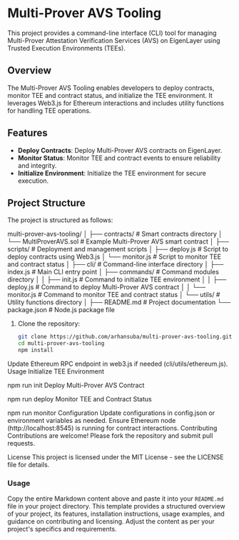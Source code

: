 # Multi-Prover AVS Tooling

This project provides a command-line interface (CLI) tool for managing Multi-Prover Attestation Verification Services (AVS) on EigenLayer using Trusted Execution Environments (TEEs).

## Overview

The Multi-Prover AVS Tooling enables developers to deploy contracts, monitor TEE and contract status, and initialize the TEE environment. It leverages Web3.js for Ethereum interactions and includes utility functions for handling TEE operations.

## Features

- **Deploy Contracts**: Deploy Multi-Prover AVS contracts on EigenLayer.
- **Monitor Status**: Monitor TEE and contract events to ensure reliability and integrity.
- **Initialize Environment**: Initialize the TEE environment for secure execution.

## Project Structure

The project is structured as follows:

multi-prover-avs-tooling/
│
├── contracts/ # Smart contracts directory
│ └── MultiProverAVS.sol # Example Multi-Prover AVS smart contract
│
├── scripts/ # Deployment and management scripts
│ ├── deploy.js # Script to deploy contracts using Web3.js
│ └── monitor.js # Script to monitor TEE and contract status
│
├── cli/ # Command-line interface directory
│ ├── index.js # Main CLI entry point
│ ├── commands/ # Command modules directory
│ │ ├── init.js # Command to initialize TEE environment
│ │ ├── deploy.js # Command to deploy Multi-Prover AVS contract
│ │ └── monitor.js # Command to monitor TEE and contract status
│ └── utils/ # Utility functions directory
│
├── README.md # Project documentation
└── package.json # Node.js package file
1. Clone the repository:

   ```bash
   git clone https://github.com/arhansuba/multi-prover-avs-tooling.git
   cd multi-prover-avs-tooling
   npm install
Update Ethereum RPC endpoint in web3.js if needed (cli/utils/ethereum.js).
Usage
Initialize TEE Environment

npm run init
Deploy Multi-Prover AVS Contract

npm run deploy
Monitor TEE and Contract Status

npm run monitor
Configuration
Update configurations in config.json or environment variables as needed.
Ensure Ethereum node (http://localhost:8545) is running for contract interactions.
Contributing
Contributions are welcome! Please fork the repository and submit pull requests.

License
This project is licensed under the MIT License - see the LICENSE file for details.




### Usage

Copy the entire Markdown content above and paste it into your `README.md` file in your project directory. This template provides a structured overview of your project, its features, installation instructions, usage examples, and guidance on contributing and licensing. Adjust the content as per your project's specifics and requirements.
